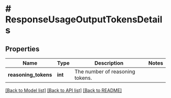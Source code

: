 # # ResponseUsageOutputTokensDetails

## Properties

Name | Type | Description | Notes
------------ | ------------- | ------------- | -------------
**reasoning_tokens** | **int** | The number of reasoning tokens. |

[[Back to Model list]](../../README.md#models) [[Back to API list]](../../README.md#endpoints) [[Back to README]](../../README.md)
